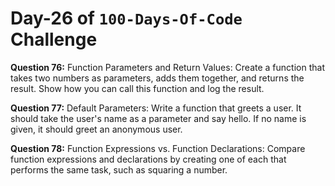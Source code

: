 # Day-26 of `100-Days-Of-Code` Challenge

**Question 76:** Function Parameters and Return Values: Create a function that takes two numbers as parameters, adds them together, and returns the result. Show how you can call this function and log the result.

**Question 77:** Default Parameters: Write a function that greets a user. It should take the user's name as a parameter and say hello. If no name is given, it should greet an anonymous user.

**Question 78:** Function Expressions vs. Function Declarations: Compare function expressions and declarations by creating one of each that performs the same task, such as squaring a number.